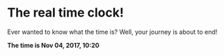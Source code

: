 # The real time clock!

Ever wanted to know what the time is? Well, your journey is about to end!

**The time is Nov 04, 2017, 10:20**
